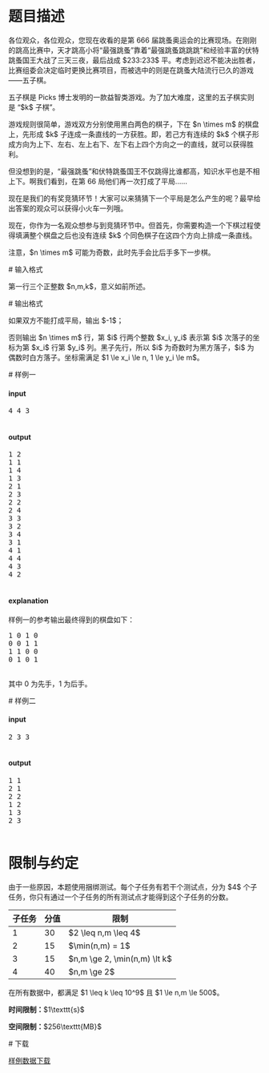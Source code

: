 # 题目描述

<p>各位观众，各位观众，您现在收看的是第 666 届跳蚤奥运会的比赛现场。在刚刚的跳高比赛中，天才跳高小将“最强跳蚤”靠着“最强跳蚤跳跳跳”和经验丰富的伏特跳蚤国王大战了三天三夜，最后战成 $233:233$ 平。考虑到迟迟不能决出胜者，比赛组委会决定临时更换比赛项目，而被选中的则是在跳蚤大陆流行已久的游戏——五子棋。</p>
<p>五子棋是 Picks 博士发明的一款益智类游戏。为了加大难度，这里的五子棋实则是 “$k$ 子棋”。</p>
<p>游戏规则很简单，游戏双方分别使用黑白两色的棋子，下在 $n \times m$ 的棋盘上，先形成 $k$ 子连成一条直线的一方获胜。即，若己方有连续的 $k$ 个棋子形成方向为上下、左右、左上右下、左下右上四个方向之一的直线，就可以获得胜利。</p>
<p>但没想到的是，“最强跳蚤”和伏特跳蚤国王不仅跳得比谁都高，知识水平也是不相上下。啊我们看到，在第 66 局他们再一次打成了平局……</p>
<p>现在是我们的有奖竞猜环节！大家可以来猜猜下一个平局是怎么产生的呢？最早给出答案的观众可以获得小火车一列哦。</p>
<p>现在，你作为一名观众想参与到竞猜环节中。但首先，你需要构造一个下棋过程使得填满整个棋盘之后也没有连续 $k$ 个同色棋子在这四个方向上排成一条直线。</p>
<p>注意，$n \times m$ 可能为奇数，此时先手会比后手多下一步棋。</p>
# 输入格式


<p>第一行三个正整数 $n,m,k$，意义如前所述。</p>
# 输出格式


<p>如果双方不能打成平局，输出 $-1$；</p>
<p>否则输出 $n \times m$ 行，第 $i$ 行两个整数 $x_i, y_i$ 表示第 $i$ 次落子的坐标为第 $x_i$ 行第 $y_i$ 列。黑子先行，所以 $i$ 为奇数时为黑方落子，$i$ 为偶数时白方落子。坐标需满足 $1 \le x_i \le n, 1 \le y_i \le m$。</p>
# 样例一


<h4>input</h4>
<pre>4 4 3

</pre>

<h4>output</h4>
<pre>1 2
1 1
1 4
1 3
2 1
2 3
2 2
2 4
3 3
3 2
3 4
3 1
4 1
4 4
4 3
4 2

</pre>

<h4>explanation</h4>
<p>样例一的参考输出最终得到的棋盘如下：</p>
<pre>1 0 1 0
0 0 1 1
1 1 0 0
0 1 0 1

</pre>

<p>其中 0 为先手，1 为后手。</p>
# 样例二


<h4>input</h4>
<pre>2 3 3

</pre>

<h4>output</h4>
<pre>1 1
2 1
2 2
1 2
1 3
2 3

</pre>

# 限制与约定


<p>由于一些原因，本题使用捆绑测试。每个子任务有若干个测试点，分为 $4$ 个子任务，你只有通过一个子任务的所有测试点才能得到这个子任务的分数。</p>
<div class="table-responsive">
<table class="table table-bordered table-text-center table-vertical-middle"><thead><tr><th>子任务</th>
<th>分值</th>
<th>限制</th>
</tr></thead><tbody><tr><td>1</td><td>30</td><td>$2 \leq n,m \leq 4$</td></tr><tr><td>2</td><td>15</td><td>$\min(n,m) = 1$</td></tr><tr><td>3</td><td>15</td><td>$n,m \ge 2, \min(n,m) \lt k$</td></tr><tr><td>4</td><td>40</td><td>$n,m \ge 2$</td></tr></tbody></table></div>

<p>在所有数据中，都满足 $1 \leq k \leq 10^9$ 且 $1 \le n,m \le 500$。</p>
<p><strong>时间限制：</strong>$1\texttt{s}$</p>
<p><strong>空间限制：</strong>$256\texttt{MB}$</p>
# 下载


<p><a href="/download.php?type=problem&amp;id=225">样例数据下载</a></p>
